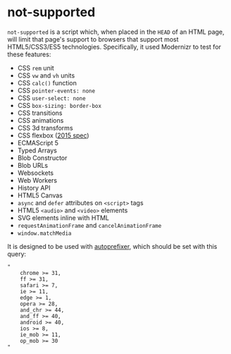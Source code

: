 # not-supported
`not-supported` is a script which, when placed in the `HEAD` of an HTML page, will limit that page's support to browsers that support most HTML5/CSS3/ES5 technologies. Specifically, it used Modernizr to test for these features:

* CSS `rem` unit
* CSS `vw` and `vh` units
* CSS `calc()` function
* CSS `pointer-events: none`
* CSS `user-select: none`
* CSS `box-sizing: border-box`
* CSS transitions
* CSS animations
* CSS 3d transforms
* CSS flexbox ([2015 spec](http://www.w3.org/TR/css-flexbox-1/))
* ECMAScript 5
* Typed Arrays
* Blob Constructor
* Blob URLs
* Websockets
* Web Workers
* History API
* HTML5 Canvas
* `async` and `defer` attributes on `<script>` tags
* HTML5 `<audio>` and `<video>` elements
* SVG elements inline with HTML
* `requestAnimationFrame` and `cancelAnimationFrame`
* `window.matchMedia`

It is designed to be used with [autoprefixer](https://github.com/postcss/autoprefixer), which should be set with this query:
```
"
	chrome >= 31,
	ff >= 31,
	safari >= 7,
	ie >= 11,
	edge >= 1,
	opera >= 28,
	and_chr >= 44,
	and_ff >= 40,
	android >= 40,
	ios >= 8,
	ie_mob >= 11,
	op_mob >= 30
"
```
